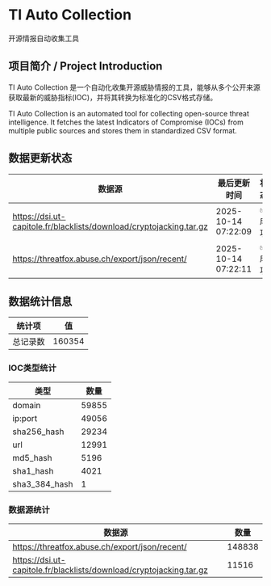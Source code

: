 # TI Auto Collection

 开源情报自动收集工具

## 项目简介 / Project Introduction

TI Auto Collection 是一个自动化收集开源威胁情报的工具，能够从多个公开来源获取最新的威胁指标(IOC)，并将其转换为标准化的CSV格式存储。

TI Auto Collection is an automated tool for collecting open-source threat intelligence. It fetches the latest Indicators of Compromise (IOCs) from multiple public sources and stores them in standardized CSV format.

## 数据更新状态

| 数据源 | 最后更新时间 | 状态 |
|--------|------------|------|
| https://dsi.ut-capitole.fr/blacklists/download/cryptojacking.tar.gz | 2025-10-14 07:22:09 | ✅ 成功 |
| https://threatfox.abuse.ch/export/json/recent/ | 2025-10-14 07:22:11 | ✅ 成功 |








































































































































































































## 数据统计信息

| 统计项 | 值 |
|--------|----|
| 总记录数 | 160354 |

### IOC类型统计

| 类型 | 数量 |
|------|------|
| domain | 59855 |
| ip:port | 49056 |
| sha256_hash | 29234 |
| url | 12991 |
| md5_hash | 5196 |
| sha1_hash | 4021 |
| sha3_384_hash | 1 |

### 数据源统计

| 数据源 | 数量 |
|--------|------|
| https://threatfox.abuse.ch/export/json/recent/ | 148838 |
| https://dsi.ut-capitole.fr/blacklists/download/cryptojacking.tar.gz | 11516 |
